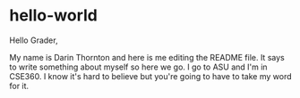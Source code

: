 # hello-world

Hello Grader,

My name is Darin Thornton and here is me editing the README file. It says to write something about myself so here we go.
I go to ASU and I'm in CSE360. I know it's hard to believe but you're going to have to take my word for it.
